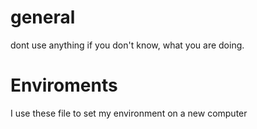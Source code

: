 # general

dont use anything if you don't know, what you are doing.

# Enviroments

I use these file to set my environment on a new computer
